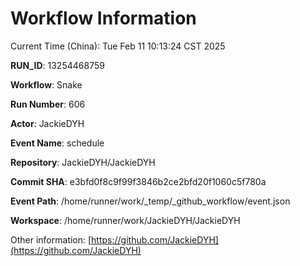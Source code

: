 # Workflow Information

Current Time (China): Tue Feb 11 10:13:24 CST 2025  

**RUN_ID**: 13254468759  

**Workflow**: Snake  

**Run Number**: 606  

**Actor**: JackieDYH  

**Event Name**: schedule  

**Repository**: JackieDYH/JackieDYH  

**Commit SHA**: e3bfd0f8c9f99f3846b2ce2bfd20f1060c5f780a  

**Event Path**: /home/runner/work/_temp/_github_workflow/event.json  

**Workspace**: /home/runner/work/JackieDYH/JackieDYH  

Other information: [https://github.com/JackieDYH](https://github.com/JackieDYH)
